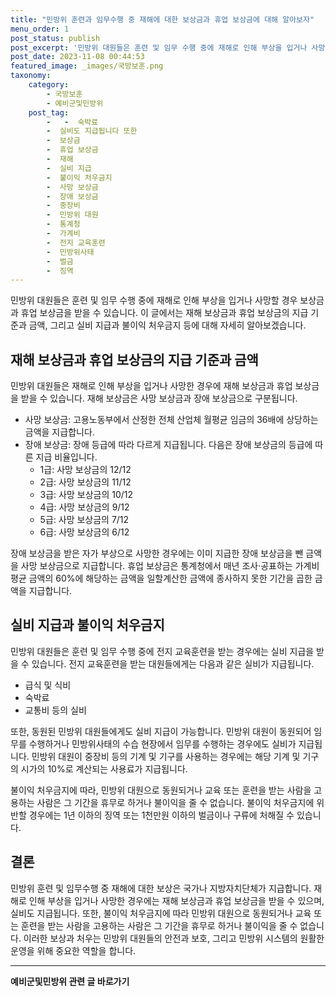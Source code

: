 ```yaml
---
title: "민방위 훈련과 임무수행 중 재해에 대한 보상금과 휴업 보상금에 대해 알아보자"
menu_order: 1
post_status: publish
post_excerpt: '민방위 대원들은 훈련 및 임무 수행 중에 재해로 인해 부상을 입거나 사망할 경우 보상금과 휴업 보상금을 받을 수 있습니다. 이 글에서는 재해 보상금과 휴업 보상금의 지급 기준과 금액, 그리고 실비 지급과 불이익 처우금지 등에 대해 자세히 알아보겠습니다.'
post_date: 2023-11-08 00:44:53
featured_image: _images/국방보훈.png
taxonomy:
    category:
        - 국방보훈
        - 예비군및민방위
    post_tag:
        -   -  숙박료
        -  실비도 지급됩니다 또한
        -  보상금
        -  휴업 보상금
        -  재해
        -  실비 지급
        -  불이익 처우금지
        -  사망 보상금
        -  장애 보상금
        -  중장비
        -  민방위 대원
        -  통계청
        -  가계비
        -  전지 교육훈련
        -  민방위사태
        -  벌금
        -  징역
---
```



민방위 대원들은 훈련 및 임무 수행 중에 재해로 인해 부상을 입거나 사망할 경우 보상금과 휴업 보상금을 받을 수 있습니다. 이 글에서는 재해 보상금과 휴업 보상금의 지급 기준과 금액, 그리고 실비 지급과 불이익 처우금지 등에 대해 자세히 알아보겠습니다.

## 재해 보상금과 휴업 보상금의 지급 기준과 금액

민방위 대원들은 재해로 인해 부상을 입거나 사망한 경우에 재해 보상금과 휴업 보상금을 받을 수 있습니다. 재해 보상금은 사망 보상금과 장애 보상금으로 구분됩니다. 

- 사망 보상금: 고용노동부에서 산정한 전체 산업체 월평균 임금의 36배에 상당하는 금액을 지급합니다.
- 장애 보상금: 장애 등급에 따라 다르게 지급됩니다. 다음은 장애 보상금의 등급에 따른 지급 비율입니다.
  - 1급: 사망 보상금의 12/12
  - 2급: 사망 보상금의 11/12
  - 3급: 사망 보상금의 10/12
  - 4급: 사망 보상금의 9/12
  - 5급: 사망 보상금의 7/12
  - 6급: 사망 보상금의 6/12

장애 보상금을 받은 자가 부상으로 사망한 경우에는 이미 지급한 장애 보상금을 뺀 금액을 사망 보상금으로 지급합니다. 휴업 보상금은 통계청에서 매년 조사·공표하는 가계비 평균 금액의 60%에 해당하는 금액을 일할계산한 금액에 종사하지 못한 기간을 곱한 금액을 지급합니다.

## 실비 지급과 불이익 처우금지

민방위 대원들은 훈련 및 임무 수행 중에 전지 교육훈련을 받는 경우에는 실비 지급을 받을 수 있습니다. 전지 교육훈련을 받는 대원들에게는 다음과 같은 실비가 지급됩니다.

- 급식 및 식비
- 숙박료
- 교통비 등의 실비

또한, 동원된 민방위 대원들에게도 실비 지급이 가능합니다. 민방위 대원이 동원되어 임무를 수행하거나 민방위사태의 수습 현장에서 임무를 수행하는 경우에도 실비가 지급됩니다. 민방위 대원이 중장비 등의 기계 및 기구를 사용하는 경우에는 해당 기계 및 기구의 시가의 10%로 계산되는 사용료가 지급됩니다.

불이익 처우금지에 따라, 민방위 대원으로 동원되거나 교육 또는 훈련을 받는 사람을 고용하는 사람은 그 기간을 휴무로 하거나 불이익을 줄 수 없습니다. 불이익 처우금지에 위반할 경우에는 1년 이하의 징역 또는 1천만원 이하의 벌금이나 구류에 처해질 수 있습니다.

## 결론

민방위 훈련 및 임무수행 중 재해에 대한 보상은 국가나 지방자치단체가 지급합니다. 재해로 인해 부상을 입거나 사망한 경우에는 재해 보상금과 휴업 보상금을 받을 수 있으며, 실비도 지급됩니다. 또한, 불이익 처우금지에 따라 민방위 대원으로 동원되거나 교육 또는 훈련을 받는 사람을 고용하는 사람은 그 기간을 휴무로 하거나 불이익을 줄 수 없습니다. 이러한 보상과 처우는 민방위 대원들의 안전과 보호, 그리고 민방위 시스템의 원활한 운영을 위해 중요한 역할을 합니다.
<!-- wp:separator -->
<hr class="wp-block-separator has-alpha-channel-opacity"/>
<!-- /wp:separator -->

<!-- wp:group {"backgroundColor":"base","layout":{"type":"constrained"}} -->
<div class="wp-block-group has-base-background-color has-background"><!-- wp:paragraph {"align":"center","fontSize":"medium"} -->
<p class="has-text-align-center has-large-font-size"><strong>예비군및민방위 관련 글 바로가기</strong></p>
<!-- /wp:paragraph -->


<!-- wp:latest-posts
{"categories":[{"id":9797,"count":19,"description":"","link":"https://uknowlaw.com/category/%ec%98%88%eb%b9%84%ea%b5%b0%eb%b0%8f%eb%af%bc%eb%b0%a9%ec%9c%84/","name":"예비군및민방위","slug":"예비군및민방위","taxonomy":"category","parent":0,"meta":[],"_links":{"self":[{"href":"https://uknowlaw.com/wp-json/wp/v2/categories/9797"}],"collection":[{"href":"https://uknowlaw.com/wp-json/wp/v2/categories"}],"about":[{"href":"https://uknowlaw.com/wp-json/wp/v2/taxonomies/category"}],"wp:post_type":[{"href":"https://uknowlaw.com/wp-json/wp/v2/posts?categories=9797"}],"curies":[{"name":"wp","href":"https://api.w.org/{rel}","templated":true}]}}],"postsToShow":100,"excerptLength":28,"postLayout":"grid","columns":2,"featuredImageAlign":"left","featuredImageSizeSlug":"large","fontSize":"medium"} /--></div>
<!-- /wp:group -->